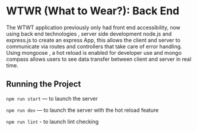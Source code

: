 # WTWR (What to Wear?): Back End

The WTWT application previously only had front end accessibility, now using back end technologies , server side development node.js and express.js to create an express App, this allows the client and server to communicate via routes and controllers that take care of error handling. Using mongoose , a hot reload is enabled for developer use and mongo compass allows users to see data transfer between client and server in real time.

## Running the Project

`npm run start` — to launch the server

`npm run dev` — to launch the server with the hot reload feature

`npm run lint` - to launch lint checking
